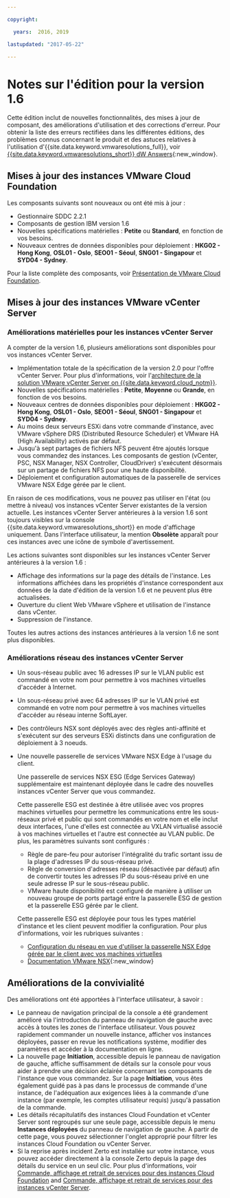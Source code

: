 ```yaml
---

copyright:

  years:  2016, 2019

lastupdated: "2017-05-22"

---
```


# Notes sur l'édition pour la version 1.6

Cette édition inclut de nouvelles fonctionnalités, des mises à jour de composant, des améliorations d'utilisation et des corrections d'erreur. Pour obtenir la liste des erreurs rectifiées dans les différentes éditions, des problèmes connus concernant le produit et des astuces relatives à l'utilisation d'{{site.data.keyword.vmwaresolutions_full}}, voir [{{site.data.keyword.vmwaresolutions_short}} dW Answers](https://developer.ibm.com/answers/topics/cloudvmw/){:new_window}.

## Mises à jour des instances VMware Cloud Foundation

Les composants suivants sont nouveaux ou ont été mis à jour :

*  Gestionnaire SDDC 2.2.1
*  Composants de gestion IBM version 1.6
*  Nouvelles spécifications matérielles : **Petite** ou **Standard**, en fonction de vos besoins.
*  Nouveaux centres de données disponibles pour déploiement : **HKG02 - Hong Kong**, **OSL01 - Oslo**, **SEO01 - Séoul**, **SNG01 - Singapour** et **SYD04 - Sydney**.

Pour la liste complète des composants, voir [Présentation de VMware Cloud Foundation](/docs/services/vmwaresolutions/sddc/sd_cloudfoundationoverview.html).

## Mises à jour des instances VMware vCenter Server

### Améliorations matérielles pour les instances vCenter Server

A compter de la version 1.6, plusieurs améliorations sont disponibles pour vos instances vCenter Server.

*  Implémentation totale de la spécification de la version 2.0 pour l'offre vCenter Server. Pour plus d'informations, voir l'[architecture de la solution VMware vCenter Server on {{site.data.keyword.cloud_notm}}](https://www.ibm.com/devops/method/content/architecture/virtualizationArchitecture#2_0).
*  Nouvelles spécifications matérielles : **Petite**, **Moyenne** ou **Grande**, en fonction de vos besoins.
*  Nouveaux centres de données disponibles pour déploiement : **HKG02 - Hong Kong**, **OSL01 - Oslo**, **SEO01 - Séoul**, **SNG01 - Singapour** et **SYD04 - Sydney**.
*  Au moins deux serveurs ESXi dans votre commande d'instance, avec VMware vSphere DRS (Distributed Resource Scheduler) et VMware HA (High Availability) activés par défaut.
*  Jusqu'à sept partages de fichiers NFS peuvent être ajoutés lorsque vous commandez des instances. Les composants de gestion (vCenter, PSC, NSX Manager, NSX Controller, CloudDriver) s'exécutent désormais sur un partage de fichiers NFS pour une haute disponibilité.
*  Déploiement et configuration automatiques de la passerelle de services VMware NSX Edge gérée par le client.

En raison de ces modifications, vous ne pouvez pas utiliser en l'état (ou mettre à niveau) vos instances vCenter Server existantes de la version actuelle. Les instances vCenter Server antérieures à la version 1.6 sont toujours visibles sur la console {{site.data.keyword.vmwaresolutions_short}} en mode d'affichage uniquement. Dans l'interface utilisateur, la mention **Obsolète** apparaît pour ces instances avec une icône de symbole d'avertissement.

Les actions suivantes sont disponibles sur les instances vCenter Server antérieures à la version 1.6 :

*  Affichage des informations sur la page des détails de l'instance. Les informations affichées dans les propriétés d'instance correspondent aux données de la date d'édition de la version 1.6 et ne peuvent plus être actualisées.
*  Ouverture du client Web VMware vSphere et utilisation de l'instance dans vCenter.
*  Suppression de l'instance.

Toutes les autres actions des instances antérieures à la version 1.6 ne sont plus disponibles.

### Améliorations réseau des instances vCenter Server

*  Un sous-réseau public avec 16 adresses IP sur le VLAN public est commandé en votre nom pour permettre à vos machines virtuelles d'accéder à Internet.
*  Un sous-réseau privé avec 64 adresses IP sur le VLAN privé est commandé en votre nom pour permettre à vos machines virtuelles d'accéder au réseau interne SoftLayer.
*  Des contrôleurs NSX sont déployés avec des règles anti-affinité et s'exécutent sur des serveurs ESXi distincts dans une configuration de déploiement à 3 noeuds.
*  Une nouvelle passerelle de services VMware NSX Edge à l'usage du client.

   Une passerelle de services NSX ESG (Edge Services Gateway) supplémentaire est maintenant déployée dans le cadre des nouvelles instances vCenter Server que vous commandez.

   Cette passerelle ESG est destinée à être utilisée avec vos propres machines virtuelles pour permettre les communications entre les sous-réseaux privé et public qui sont commandés en votre nom et elle inclut deux interfaces, l'une d'elles est connectée au VXLAN virtualisé associé à vos machines virtuelles et l'autre est connectée au VLAN public. De plus, les paramètres suivants sont configurés :
   *  Règle de pare-feu pour autoriser l'intégralité du trafic sortant issu de la plage d'adresses IP du sous-réseau privé.
   *  Règle de conversion d'adresses réseau (désactivée par défaut) afin de convertir toutes les adresses IP du sous-réseau privé
   en une seule adresse IP sur le sous-réseau public.
   * VMware haute disponibilité est configuré de manière à utiliser un nouveau groupe de ports partagé entre la passerelle ESG de gestion et la passerelle ESG gérée
   par le client.

   Cette passerelle ESG est déployée pour tous les types matériel d'instance et les client peuvent modifier la configuration. Pour plus d'informations, voir les rubriques suivantes :
   *  [Configuration du réseau en vue d'utiliser la passerelle NSX Edge gérée par le client avec vos machines virtuelles](/docs/services/vmwaresolutions/vcenter/vc_esg_config.html)
   *  [Documentation VMware NSX](https://pubs.vmware.com/NSX-6/index.jsp?topic=%2Fcom.vmware.nsx.admin.doc%2FGUID-3F96DECE-33FB-43EE-88D7-124A730830A4.html){:new_window}

## Améliorations de la convivialité

Des améliorations ont été apportées à l'interface utilisateur, à savoir :

*  Le panneau de navigation principal de la console a été grandement amélioré via l'introduction du panneau de navigation de gauche avec accès à toutes les zones de l'interface utilisateur. Vous pouvez rapidement commander un nouvelle instance, afficher vos instances déployées, passer en revue les notifications système, modifier des paramètres et accéder à la documentation en ligne.
*  La nouvelle page **Initiation**, accessible depuis le panneau de navigation de gauche, affiche suffisamment de détails sur la console pour vous aider à prendre une décision éclairée concernant les composants de l'instance que vous commandez. Sur la page **Initiation**, vous êtes également guidé pas à pas dans le processus de commande d'une instance, de l'adéquation aux exigences liées à la commande d'une instance (par exemple, les comptes utilisateur requis) jusqu'à passation de la commande.
*  Les détails récapitulatifs des instances Cloud Foundation et vCenter Server sont regroupés sur une seule page, accessible depuis le menu **Instances déployées** du panneau de navigation de gauche. A partir de cette page, vous pouvez sélectionner l'onglet approprié pour filtrer les instances Cloud Foundation ou vCenter Server.
* Si la reprise après incident Zerto est installée sur votre instance, vous pouvez accéder directement à la console Zerto depuis la page des détails du service en un seul clic. Pour plus d'informations, voir [Commande, affichage et retrait de services pour des instances Cloud Foundation](/docs/services/vmwaresolutions/sddc/sd_addingremovingservices.html) and [Commande, affichage et retrait de services pour des instances vCenter Server](/docs/services/vmwaresolutions/vcenter/vc_addingremovingservices.html).
